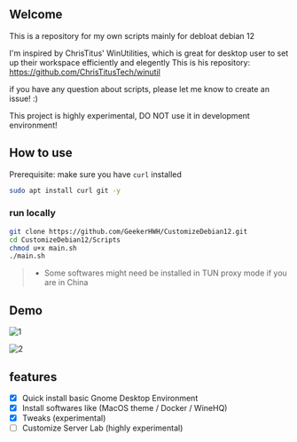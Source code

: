 ## Welcome
This is a repository for my own scripts mainly for debloat debian 12

I'm inspired by ChrisTitus' WinUtilities, which is great for desktop user to set up their workspace efficiently and elegently
This is his repository: https://github.com/ChrisTitusTech/winutil

if you have any question about scripts, 
please let me know to create an issue! :)

This project is highly experimental, DO NOT use it in development environment!
## How to use
Prerequisite: make sure you have `curl` installed
```bash
sudo apt install curl git -y
```

### run locally
```bash
git clone https://github.com/GeekerHWH/CustomizeDebian12.git
cd CustomizeDebian12/Scripts
chmod u+x main.sh
./main.sh
```

<!-- Execute the following command and Follow the TUI to finish installing your Debian, and you are done!
```bash
sudo bash -c "$(curl -fsSL https://raw.githubusercontent.com/GeekerHWH/CustomizeDebian12/main/CustomizeDebian12.sh)"
``` -->

> - Some softwares might need be installed in TUN proxy mode if you are in China

## Demo
![1](static/images/1.png)

![2](static/images/2.png)

## features
- [x] Quick install basic Gnome Desktop Environment
- [x] Install softwares like (MacOS theme / Docker / WineHQ)
- [x] Tweaks (experimental)
- [ ] Customize Server Lab (highly experimental)
